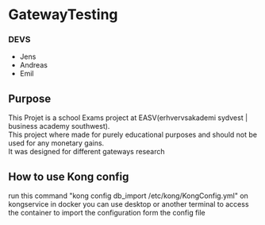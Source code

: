 ﻿# GatewayTesting
### DEVS
* Jens
* Andreas
* Emil

## Purpose
This Projet is a school Exams project at EASV(erhvervsakademi sydvest | business academy southwest). \
This project where made for purely educational purposes and should not be used for any monetary gains. \
It was designed for different gateways research

## How to use Kong config
run this command "kong config db_import /etc/kong/KongConfig.yml" on kongservice in docker you can use desktop or another terminal to access the container to import the configuration form the config file